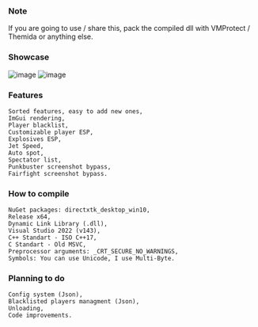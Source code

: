 ### Note
If you are going to use / share this, pack the compiled dll with VMProtect / Themida or anything else.

### Showcase
![image](https://user-images.githubusercontent.com/52250786/157945528-997dfec6-2818-487c-97bb-1e8cf203642d.png)
![image](https://user-images.githubusercontent.com/52250786/157947037-e817a3bd-e808-4a82-a600-923cd0c9d6fc.png)

### Features
```
Sorted features, easy to add new ones,
ImGui rendering,
Player blacklist,
Customizable player ESP,
Explosives ESP,
Jet Speed,
Auto spot,
Spectator list,
Punkbuster screenshot bypass,
Fairfight screenshot bypass.
```

### How to compile
```
NuGet packages: directxtk_desktop_win10,
Release x64,
Dynamic Link Library (.dll),
Visual Studio 2022 (v143),
C++ Standart - ISO C++17,
C Standart - Old MSVC,
Preprocessor arguments: _CRT_SECURE_NO_WARNINGS,
Symbols: You can use Unicode, I use Multi-Byte.
```

### Planning to do
```
Config system (Json),
Blacklisted players managment (Json),
Unloading,
Code improvements.
```
